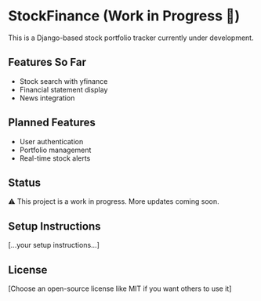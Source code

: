 # StockFinance (Work in Progress 🚧)

This is a Django-based stock portfolio tracker currently under development.

## Features So Far
- Stock search with yfinance
- Financial statement display
- News integration

## Planned Features
- User authentication
- Portfolio management
- Real-time stock alerts

## Status
⚠️ This project is a work in progress. More updates coming soon.

## Setup Instructions
[...your setup instructions...]

## License
[Choose an open-source license like MIT if you want others to use it]
